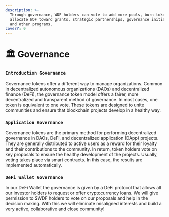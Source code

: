 ```yaml
---
description: >-
  Through governance, WDF holders can vote to add more pools, burn tokens, or
  allocate WDF toward grants, strategic partnerships, governance initiatives,
  and other programs.
coverY: 0
---
```


# 🏛 Governance

### `Introduction Governance`

Governance tokens offer a different way to manage organizations. Common in decentralized autonomous organizations (DAOs) and decentralized finance (DeFi), the governance token model offers a fairer, more decentralized and transparent method of governance. In most cases, one token is equivalent to one vote. These tokens are designed to unite communities and ensure that blockchain projects develop in a healthy way.

### `Application Governance`

Governance tokens are the primary method for performing decentralized governance in DAOs, DeFi, and decentralized application (DApp) projects. They are generally distributed to active users as a reward for their loyalty and their contributions to the community. In return, token holders vote on key proposals to ensure the healthy development of the projects. Usually, voting takes place via smart contracts. In this case, the results are implemented automatically.

### `DeFi Wallet Governance`

In our DeFi Wallet the governance is given by a DeFi protocol that allows all our investor holders to request or offer cryptocurrency loans. We will give permission to $WDF holders to vote on our proposals and help in the decision making. With this we will eliminate misaligned interests and build a very active, collaborative and close community!

